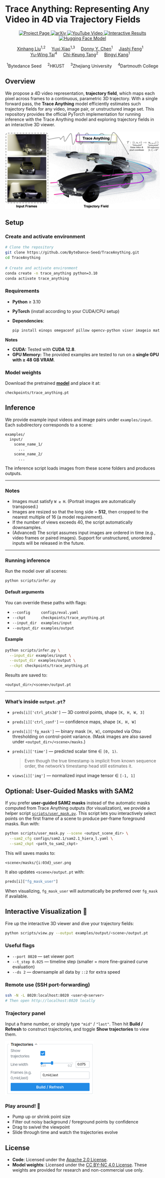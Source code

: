 

# Trace Anything: Representing Any Video in 4D via Trajectory Fields
<p align="center">
  <a href="https://trace-anything.github.io/">
    <img src="https://img.shields.io/badge/Project%20Page-222222?logo=googlechrome&logoColor=white" alt="Project Page">
  </a>
  <a href="#">
    <img src="https://img.shields.io/badge/arXiv-b31b1b?logo=arxiv&logoColor=white" alt="arXiv">
  </a>
  <a href="https://youtu.be/PFmwkomheSA?si=3WBNSGNIdqlCTl-1">
    <img src="https://img.shields.io/badge/YouTube-ea3323?logo=youtube&logoColor=white" alt="YouTube Video">
  </a>
  <a href="https://trace-anything.github.io/viser-client/interactive.html">
    <img src="https://img.shields.io/badge/🖐️ Interactive%20Results-2b7a78?logoColor=white" alt="Interactive Results">
  </a>
  <a href="https://huggingface.co/depth-anything/trace-anything">
    <img src="https://img.shields.io/badge/Model-f4b400?logo=huggingface&logoColor=black" alt="Hugging Face Model">
  </a>
</p>



<div align="center" class="is-size-5 publication-authors">
  <span class="author-block">
    <a href="https://xinhangliu.com/">Xinhang Liu</a><sup>1,2</sup>&nbsp;&nbsp;&nbsp;&nbsp;
  </span>
  <span class="author-block">
    <a href="https://henry123-boy.github.io/">Yuxi Xiao</a><sup>1,3</sup>&nbsp;&nbsp;&nbsp;&nbsp;
  </span>
  <span class="author-block">
    <a href="https://donydchen.github.io/">Donny Y. Chen</a><sup>1</sup>&nbsp;&nbsp;&nbsp;&nbsp;
  </span>
  <span class="author-block">
    <a href="https://scholar.google.com.sg/citations?user=Q8iay0gAAAAJ&hl=en">Jiashi Feng</a><sup>1</sup>&nbsp;&nbsp;&nbsp;&nbsp;
  </span>
  <br>
  <span class="author-block">
    <a href="https://yuwingtai.github.io/">Yu-Wing Tai</a><sup>4</sup>&nbsp;&nbsp;&nbsp;&nbsp;
  </span>
  <span class="author-block">
    <a href="https://cse.hkust.edu.hk/~cktang/bio.html">Chi-Keung Tang</a><sup>2</sup>&nbsp;&nbsp;&nbsp;&nbsp;
  </span>
  <span class="author-block">
    <a href="https://bingykang.github.io/">Bingyi Kang</a><sup>1</sup>&nbsp;&nbsp;&nbsp;&nbsp;
  </span>
</div>

<br>

<div align="center" class="is-size-5 publication-authors">
  <span class="author-block"><sup>1</sup>Bytedance Seed</span>&nbsp;&nbsp;&nbsp;&nbsp;
  <span class="author-block"><sup>2</sup>HKUST</span>&nbsp;&nbsp;&nbsp;&nbsp;
  <span class="author-block"><sup>3</sup>Zhejiang University</span>&nbsp;&nbsp;&nbsp;&nbsp;
  <span class="author-block"><sup>4</sup>Dartmouth College</span>
</div>


## Overview
We propose a 4D video representation, __trajectory field__, which maps each pixel across frames to a continuous, parametric 3D trajectory. With a single forward pass, the __Trace Anything__ model efficiently estimates such trajectory fields for any video, image pair, or unstructured image set.
This repository provides the official PyTorch implementation for running inference with the Trace Anything model and exploring trajectory fields in an interactive 3D viewer.

  ![Teaser](assets/teaser.png)




##  Setup

### Create and activate environment

```bash
# Clone the repository
git clone https://github.com/ByteDance-Seed/TraceAnything.git
cd TraceAnything

# Create and activate environment
conda create -n trace_anything python=3.10
conda activate trace_anything
```

### Requirements

* **Python** ≥ 3.10
* **PyTorch** (install according to your CUDA/CPU setup)
* **Dependencies**:

  ```bash
  pip install einops omegaconf pillow opencv-python viser imageio matplotlib torchvision
  ```

**Notes**

- **CUDA:** Tested with **CUDA 12.8**.  
- **GPU Memory:** The provided examples are tested to run on a **single GPU with ≥ 48 GB VRAM**.


### Model weights

Download the pretrained **[model](https://huggingface.co/depth-anything/trace-anything/resolve/main/trace_anything.pt?download=true)** and place it at:

```text
checkpoints/trace_anything.pt
```



##  Inference

We provide example input videos and image pairs under `examples/input`.
Each subdirectory corresponds to a scene:

```
examples/
  input/
    scene_name_1/
      ...
    scene_name_2/
      ...
```

The inference script loads images from these scene folders and produces outputs.

---

### Notes

* Images must satisfy `W ≥ H`. (Portrait images are automatically transposed.)
* Images are resized so that the long side = **512**, then cropped to the nearest multiple of 16 (a model requirement).
* If the number of views exceeds 40, the script automatically downsamples.
* (Advanced) The script assumes input images are ordered in time (e.g., video frames or paired images). Support for unstructured, unordered inputs will be released in the future.

---

### Running inference

Run the model over all scenes:

```bash
python scripts/infer.py
```

#### Default arguments

You can override these paths with flags:

* `--config     configs/eval.yaml`
* `--ckpt       checkpoints/trace_anything.pt`
* `--input_dir  examples/input`
* `--output_dir examples/output`

#### Example

```bash
python scripts/infer.py \
  --input_dir examples/input \
  --output_dir examples/output \
  --ckpt checkpoints/trace_anything.pt
```

Results are saved to:

```text
<output_dir>/<scene>/output.pt
```

---

### What’s inside `output.pt`?

* `preds[i]['ctrl_pts3d']` — 3D control points, shape `[K, H, W, 3]`
* `preds[i]['ctrl_conf']` — confidence maps, shape `[K, H, W]`
* `preds[i]['fg_mask']` — binary mask `[H, W]`, computed via Otsu thresholding on control-point variance.
  (Mask images are also saved under `<output_dir>/<scene>/masks`.)
* `preds[i]['time']` — predicted scalar time ∈ `[0, 1)`.

  > Even though the true timestamp is implicit from known sequence order, the network’s timestamp head still estimates it.
* `views[i]['img']` — normalized input image tensor ∈ `[-1, 1]`



## Optional: User-Guided Masks with SAM2

If you prefer **user-guided SAM2 masks** instead of the automatic masks computed from Trace Anything outputs (for visualization), we provide a helper script [`scripts/user_mask.py`](scripts/user_mask.py). This script lets you interactively select points on the first frame of a scene to produce per-frame foreground masks. Run with:

```bash
python scripts/user_mask.py --scene <output_scene_dir> \
  --sam2_cfg configs/sam2.1/sam2.1_hiera_l.yaml \
  --sam2_ckpt <path_to_sam2_ckpt>
```

This will saves masks to:

  ```
  <scene>/masks/{i:03d}_user.png
  ```
It also updates `<scene>/output.pt` with:

  ```python
  preds[i]["fg_mask_user"]
  ```

When visualizing, `fg_mask_user` will automatically be preferred over `fg_mask` if available.




##  Interactive Visualization 🚀
Fire up the interactive 3D viewer and dive your trajectory fields:

```bash
python scripts/view.py --output examples/output/<scene>/output.pt
```

### Useful flags

* `--port 8020` — set viewer port
* `--t_step 0.025` — timeline step (smaller = more fine-grained curve evaluation)
* `--ds 2` — downsample all data by `::2` for extra speed


### Remote use (SSH port-forwarding)

  ```bash
  ssh -N -L 8020:localhost:8020 <user>@<server>
  # Then open http://localhost:8020 locally
  ```

### Trajectory panel
  Input a frame number, or simply type `"mid"` / `"last"`.
  Then hit **Build / Refresh** to construct trajectories, and toggle **Show trajectories** to view them.

  ![Trajectories Panel](assets/panel_screenshot.png)

### Play around! 🎉

  * Pump up or shrink point size
  * Filter out noisy background / foreground points by confidence
  * Drag to swivel the viewpoint
  * Slide through time and watch the trajectories evolve

## License

- **Code**: Licensed under the [Apache 2.0 License](http://www.apache.org/licenses/LICENSE-2.0).  
- **Model weights**: Licensed under the [CC BY-NC 4.0 License](https://creativecommons.org/licenses/by-nc/4.0/). These weights are provided for research and non-commercial use only.

